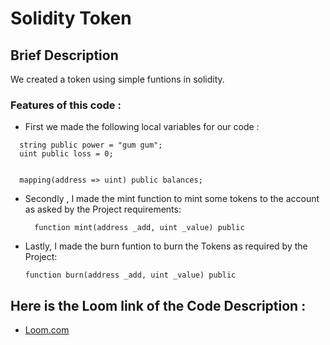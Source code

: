 
# Solidity Token 




## Brief Description

We created a token using simple funtions in solidity.

### Features of this code : 

- First we made the following local variables for our code : 

```  string public name = "luffy";
  string public power = "gum gum";
  uint public loss = 0;


  mapping(address => uint) public balances;
  ```

- Secondly , I made the mint function to mint some tokens to the account as asked by the Project requirements: 

  ```   function mint(address _add, uint _value) public ```

- Lastly, I made the burn funtion to burn the Tokens as required by the Project:

  ``` function burn(address _add, uint _value) public ```


## Here is the Loom link of the Code Description :  
- [Loom.com](https://www.loom.com/share/c567fe9e726e4693a36ff6ecd083ee94?sid=b55ec9c7-a979-44b0-805d-a843c5e25673)


